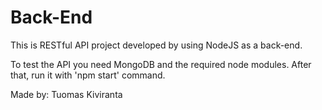 # Back-End

This is RESTful API project developed by using NodeJS as a back-end.

To test the API you need MongoDB and the required node modules. After that, run it with 'npm start' command.

Made by: Tuomas Kiviranta